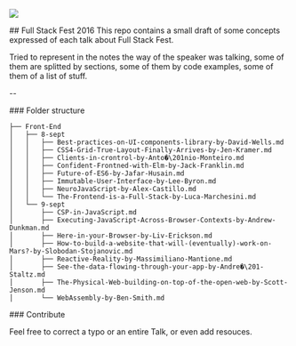 ![](HeaderFullStackFest.png)

## Full Stack Fest 2016
This repo contains a small draft of some concepts expressed of each talk about Full Stack Fest.

Tried to represent in the notes the way of the speaker was talking, some of them are splitted by sections, some of them by code examples, some of them of a list of stuff.

--

### Folder structure

```
├── Front-End
│   ├── 8-sept
│   │   ├── Best-practices-on-UI-components-library-by-David-Wells.md
│   │   ├── CSS4-Grid-True-Layout-Finally-Arrives-by-Jen-Kramer.md
│   │   ├── Clients-in-crontrol-by-Anto�\201nio-Monteiro.md
│   │   ├── Confident-Frontned-with-Elm-by-Jack-Franklin.md
│   │   ├── Future-of-ES6-by-Jafar-Husain.md
│   │   ├── Immutable-User-Interface-by-Lee-Byron.md
│   │   ├── NeuroJavaScript-by-Alex-Castillo.md
│   │   └── The-Frontend-is-a-Full-Stack-by-Luca-Marchesini.md
│   └── 9-sept
│       ├── CSP-in-JavaScript.md
│       ├── Executing-JavaScript-Across-Browser-Contexts-by-Andrew-Dunkman.md
│       ├── Here-in-your-Browser-by-Liv-Erickson.md
│       ├── How-to-build-a-website-that-will-(eventually)-work-on-Mars?-by-Slobodan-Stojanovic.md
│       ├── Reactive-Reality-by-Massimiliano-Mantione.md
│       ├── See-the-data-flowing-through-your-app-by-Andre�\201-Staltz.md
│       ├── The-Physical-Web-building-on-top-of-the-open-web-by-Scott-Jenson.md
│       └── WebAssembly-by-Ben-Smith.md
```

### Contribute

Feel free to correct a typo or an entire Talk, or even add resouces.
